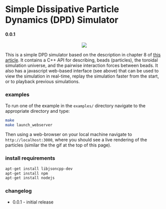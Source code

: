 # Simple Dissipative Particle Dynamics (DPD) Simulator
#### 0.0.1

<p align="center">
    <img src="dpd_example.gif"/>
</p>

This is a simple DPD simulator based on the description in chapter 8 of [this article](http://www.cse.scitech.ac.uk/ccg/software/DL_MESO/MANUAL/USRMAN.pdf). 
It contains a C++ API for describing, beads (particles), the toroidal simulation universe, and the pairwise interaction forces between beads. It also has a javascript web-based interface (see above) that can be used to view the simulation in real-time, replay the simulation faster from the start, or to playback previous simulations.

### examples

To run one of the example in the `examples/` directory navigate to the appropriate directory and type:
```bash
make
make launch_webserver
```

Then using a web-browser on your local machine navigate to `http://localhost:3000`, where you should see a live rendering of the particles (similar the the gif at the top of this page).

### install requirements

```bash
apt-get install libjsoncpp-dev
apt-get install npm
apt-get install nodejs
```

### changelog

* 0.0.1 - initial release
